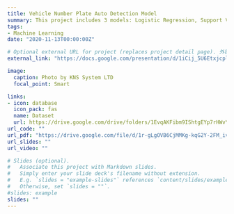 ```yaml
---
title: Vehicle Number Plate Auto Detection Model
summary: This project includes 3 models: Logistic Regression, Support Vector Machine for Classification (SVC), and Convolution Neural Network (CNN). The SVC model achieved a remarkable 98% accuracy on the training set. 
tags:
- Machine Learning
date: "2020-11-13T00:00:00Z"

# Optional external URL for project (replaces project detail page). 外链直接到paper
external_link: "https://docs.google.com/presentation/d/1iCij_5U6EtxjcpllwPOO0knnDCcA5Gv_0CLP9IlKHvo/edit?usp=sharing"

image:
  caption: Photo by KNS System LTD
  focal_point: Smart

links:
- icon: database
  icon_pack: fas
  name: Dataset
  url: https://drive.google.com/drive/folders/1EvqAKFibm9IShtgEYp7rHWvY7GN0DnKd?usp=sharing
url_code: ""
url_pdf: "https://drive.google.com/file/d/1r-gLgOVB6CjMMKg-kqG2Y-2FM_iv-zaQ/view?usp=drive_link"
url_slides: ""
url_video: ""

# Slides (optional).
#   Associate this project with Markdown slides.
#   Simply enter your slide deck's filename without extension.
#   E.g. `slides = "example-slides"` references `content/slides/example-slides.md`.
#   Otherwise, set `slides = ""`.
#slides: example
slides: ""
---
```



